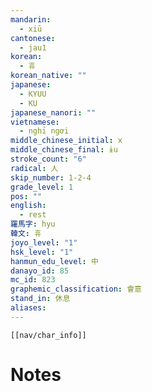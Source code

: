 ```yaml
---
mandarin:
  - xiū
cantonese:
  - jau1
korean:
  - 휴
korean_native: ""
japanese:
  - KYUU
  - KU
japanese_nanori: ""
vietnamese:
  - nghỉ ngơi
middle_chinese_initial: x
middle_chinese_final: ɨu
stroke_count: "6"
radical: 人
skip_number: 1-2-4
grade_level: 1
pos: ""
english:
  - rest
羅馬字: hyu
韓文: 휴
joyo_level: "1"
hsk_level: "1"
hanmun_edu_level: 中
danayo_id: 85
mc_id: 823
graphemic_classification: 會意
stand_in: 休息
aliases:
---
```

```meta-bind-embed
[[nav/char_info]]
```

# Notes
